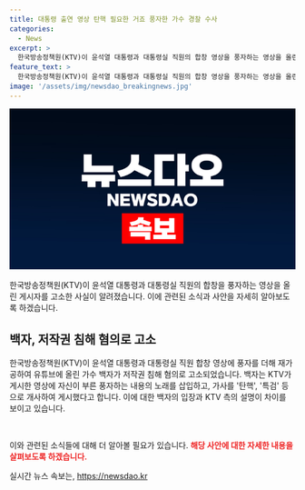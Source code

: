 ```yaml
---
title: 대통령 출연 영상 탄핵 필요한 거죠 풍자한 가수 경찰 수사
categories:
  - News
excerpt: >
  한국방송정책원(KTV)이 윤석열 대통령과 대통령실 직원의 합창 영상을 풍자하는 영상을 올린 백자를 저작권 침해 혐의로 고소했다. 백자는 KTV의 영상에 풍자적 가사를 넣어 재가공하여 유튜브에 올려 논란이 되었는데, 이에 대한 고소장을 받아 출석 조사를 받을 예정이다. 지난 4월 KTV가 고소장을 제출한 상황이며, 현재 관할 경찰서에서 수사 중에 있다고 밝혀졌다. KTV 측은 백자가 제작한 영상을 복제·가공한 것으로 저작권을 침해했다고 주장하고 있다.
feature_text: >
  한국방송정책원(KTV)이 윤석열 대통령과 대통령실 직원의 합창 영상을 풍자하는 영상을 올린 백자를 저작권 침해 혐의로 고소했다. 백자는 KTV의 영상에 풍자적 가사를 넣어 재가공하여 유튜브에 올려 논란이 되었는데, 이에 대한 고소장을 받아 출석 조사를 받을 예정이다. 지난 4월 KTV가 고소장을 제출한 상황이며, 현재 관할 경찰서에서 수사 중에 있다고 밝혀졌다. KTV 측은 백자가 제작한 영상을 복제·가공한 것으로 저작권을 침해했다고 주장하고 있다.
image: '/assets/img/newsdao_breakingnews.jpg'
---
```


<p><img src="/assets/img/newsdao_breakingnews.jpg" alt="ranknews 속보" /></p>

<p>한국방송정책원(KTV)이 윤석열 대통령과 대통령실 직원의 합창을 풍자하는 영상을 올린 게시자를 고소한 사실이 알려졌습니다. 이에 관련된 소식과 사안을 자세히 알아보도록 하겠습니다. </p>

<h2 data-ke-size="size26">백자, 저작권 침해 혐의로 고소</h2>

<p>한국방송정책원(KTV)이 윤석열 대통령과 대통령실 직원 합창 영상에 풍자를 더해 재가공하여 유튜브에 올린 가수 백자가 저작권 침해 혐의로 고소되었습니다. 백자는 KTV가 게시한 영상에 자신이 부른 풍자하는 내용의 노래를 삽입하고, 가사를 '탄핵', '특검' 등으로 개사하여 게시했다고 합니다. 이에 대한 백자의 입장과 KTV 측의 설명이 차이를 보이고 있습니다.</p>

<p data-ke-size="size16">&nbsp;</p>

<p>이와 관련된 소식들에 대해 더 알아볼 필요가 있습니다. <b><span style="color: #ee2323;">해당 사안에 대한 자세한 내용을 살펴보도록 하겠습니다.</span></b></p>
실시간 뉴스 속보는, <a href="https://newsdao.kr" rel="dofollow">https://newsdao.kr</a>


